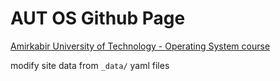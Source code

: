 # AUT OS Github Page

[Amirkabir University of Technology - Operating System course](https://os-ce-aut.github.io)

modify site data from `_data/` yaml files

